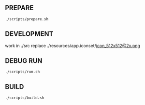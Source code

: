 
## PREPARE

```
./scripts/prepare.sh
```

## DEVELOPMENT

work in ./src
replace ./resources/app.iconset/icon_512x512@2x.png

## DEBUG RUN

```
./scripts/run.sh
```

## BUILD

```
./scripts/build.sh
```

